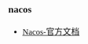 <span  style="font-family: Simsun,serif; font-size: 17px; ">

### nacos

- [Nacos-官方文档](https://nacos.io/zh-cn/docs/quick-start.html)

</span>